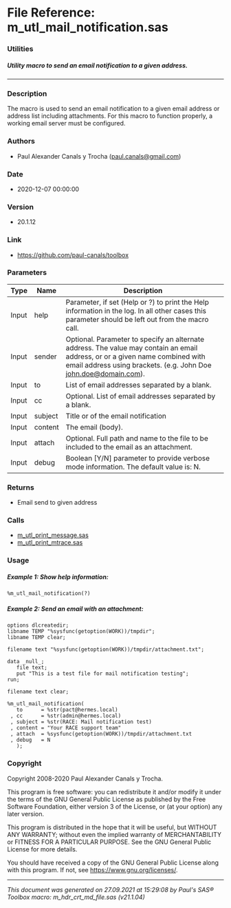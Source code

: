 # File Reference: m_utl_mail_notification.sas

### Utilities

##### Utility macro to send an email notification to a given address.

***

### Description
The macro is used to send an email notification to a given email address or address list including attachments. For this macro to function properly, a working email server must be configured.

### Authors
* Paul Alexander Canals y Trocha (paul.canals@gmail.com)

### Date
* 2020-12-07 00:00:00

### Version
* 20.1.12

### Link
* https://github.com/paul-canals/toolbox

### Parameters
| Type | Name | Description |
| ---- | ---- | ----------- |
| Input | help | Parameter, if set (Help or ?) to print the Help information in the log. In all other cases this parameter should be left out from the macro call. |
| Input | sender | Optional. Parameter to specify an alternate address. The value may contain an email address, or or a given name combined with email address using brackets. (e.g. John Doe <john.doe@domain.com>). |
| Input | to | List of email addresses separated by a blank. |
| Input | cc | Optional. List of email addresses separated by a blank. |
| Input | subject | Title or  of the email notification |
| Input | content | The email  (body). |
| Input | attach | Optional. Full path and name to the file to be included to the email as an attachment. |
| Input | debug | Boolean [Y/N] parameter to provide verbose mode information. The default value is: N. |

### Returns
* Email send to given address

### Calls
* [m_utl_print_message.sas](m_utl_print_message.md)
* [m_utl_print_mtrace.sas](m_utl_print_mtrace.md)

### Usage

##### Example 1: Show help information:
```sas
%m_utl_mail_notification(?)
```

##### Example 2: Send an email with an attachment:
```sas
options dlcreatedir;
libname TEMP "%sysfunc(getoption(WORK))/tmpdir";
libname TEMP clear;

filename text "%sysfunc(getoption(WORK))/tmpdir/attachment.txt";

data _null_;
   file text;
   put "This is a test file for mail notification testing";
run;

filename text clear;

%m_utl_mail_notification(
   to      = %str(pact@hermes.local)
 , cc      = %str(admin@hermes.local)
 , subject = %str(RACE: Mail notification test)
 , content = "Your RACE support team"
 , attach  = %sysfunc(getoption(WORK))/tmpdir/attachment.txt
 , debug   = N
   );
```

### Copyright
Copyright 2008-2020 Paul Alexander Canals y Trocha. 
 
This program is free software: you can redistribute it and/or modify 
it under the terms of the GNU General Public License as published by 
the Free Software Foundation, either version 3 of the License, or 
(at your option) any later version. 
 
This program is distributed in the hope that it will be useful, 
but WITHOUT ANY WARRANTY; without even the implied warranty of 
MERCHANTABILITY or FITNESS FOR A PARTICULAR PURPOSE. See the 
GNU General Public License for more details. 
 
You should have received a copy of the GNU General Public License 
along with this program. If not, see <https://www.gnu.org/licenses/>. 


***
*This document was generated on 27.09.2021 at 15:29:08  by Paul's SAS&reg; Toolbox macro: m_hdr_crt_md_file.sas (v21.1.04)*
